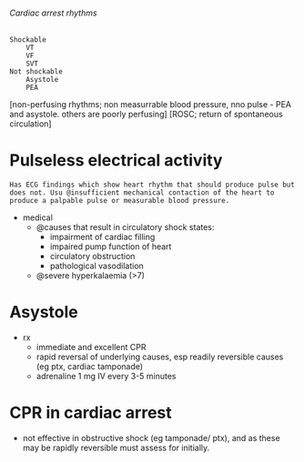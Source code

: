 ###### Cardiac arrest rhythms
    Shockable
        VT
        VF
        SVT
    Not shockable
        Asystole
        PEA
[non-perfusing rhythms; non measurrable blood pressure, nno pulse  - PEA and asystole. others are poorly perfusing]
[ROSC; return of spontaneous circulation]

# Pulseless electrical activity
    Has ECG findings which show heart rhythm that should produce pulse but does not. Usu @insufficient mechanical contaction of the heart to produce a palpable pulse or measurable blood pressure.
- medical
    + @causes that result in circulatory shock states:
        * impairment of cardiac filling
        * impaired pump function of heart
        * circulatory obstruction
        * pathological vasodilation
    + @severe hyperkalaemia (>7)

# Asystole
- rx
    + immediate and excellent CPR
    + rapid reversal of underlying causes, esp readily reversible causes (eg ptx, cardiac tamponade)
    + adrenaline 1 mg IV every 3-5 minutes

# CPR in cardiac arrest
- not effective in obstructive shock (eg tamponade/ ptx), and as these may be rapidly reversible must assess for initially.

